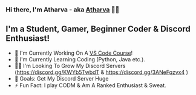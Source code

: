 ### Hi there, I'm Atharva - aka [Atharva][mainserver] 👋🏻

## I'm a Student, Gamer, Beginner Coder & Discord Enthusiast!
- 🔭 I'm Currently Working On A [VS Code Course][mainserver]!
- 🌱 I'm Currently Learning Coding (Python, Java etc.).
- 👯‍♂️ I'm Looking To Grow My Discord Servers (https://discord.gg/KWYb5TwbdT & https://discord.gg/3ANeFqzvx4 )
- 🥅 Goals: Get My Discord Server Huge
- ⚡ Fun Fact: I play CODM & Am A Ranked Enthusiast & Sweat.




<br />

[mainserver]: https://discord.gg/KWYb5TwbdT
[secondserver]: https://discord.gg/3ANeFqzvx4
